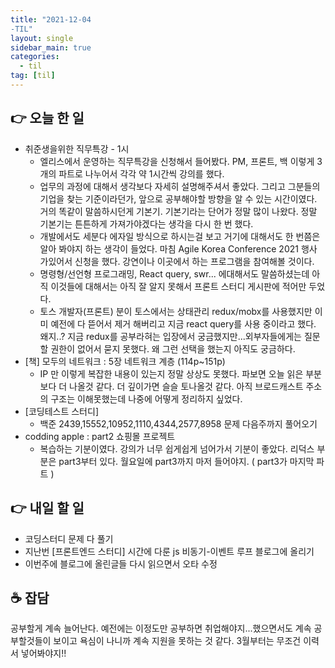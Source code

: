 ```yaml
---
title: "2021-12-04
-TIL"
layout: single
sidebar_main: true
categories: 
  - til
tag: [til]
---
```


## 👉 오늘 한 일

- 취준생을위한 직무특강 - 1시
    - 엘리스에서 운영하는 직무특강을 신청해서 들어봤다. PM, 프론트, 백 이렇게 3개의 파트로 나누어서 각각 약 1시간씩 강의를 했다.
    - 업무의 과정에 대해서 생각보다 자세히 설명해주셔서 좋았다. 그리고 그분들의 기업을 찾는 기준이라던가, 앞으로 공부해야할 방향을 알 수 있는 시간이였다.
    거의 똑같이 말씀하시던게 기본기. 기본기라는 단어가 정말 많이 나왔다. 
    정말 기본기는 튼튼하게 가져가야겠다는 생각을 다시 한 번 했다.
    - 개발에서도 세분다 에자일 방식으로 하시는걸 보고 거기에 대해서도 한 번쯤은 알아 봐야지 하는 생각이 들었다.  마침 Agile Korea Conference 2021 행사 가있어서 신청을 했다. 강연이나 이곳에서 하는 프로그램을 참여해볼 것이다.
    - 명령형/선언형 프로그래밍, React query, swr... 에대해서도 말씀하셨는데 아직 이것들에 대해서는 아직 잘 알지 못해서 프론트 스터디 게시판에 적어만 두었다.
    - 토스 개발자(프론트) 분이 토스에서는 상태관리 redux/mobx를 사용했지만 이미 예전에 다 뜯어서 제거 해버리고 지금 react query를 사용 중이라고 했다. 왜지..? 지금 redux를 공부라혀는 입장에서 궁금했지만...외부자들에게는 질문할 권한이 없어서 묻지 못했다.
    왜 그런 선택을 했는지 아직도 궁금하다.
- [책] 모두의 네트워크 : 5장 네트워크 계층 (114p~151p)
    - IP 만 이렇게 복잡한 내용이 있는지 정말 상상도 못했다. 파보면 오늘 읽은 부분보다 더 나올것 같다. 더 깊이가면 슬슬 토나올것 같다. 아직 브로드캐스트 주소의 구조는 이해못했는데 나중에 어떻게 정리하지 싶었다.
- [코딩테스트 스터디]
    - 백준 2439,15552,10952,1110,4344,2577,8958 문제 다음주까지 풀어오기
- codding apple : part2 쇼핑몰 프로젝트
    - 복습하는 기분이였다. 강의가 너무 쉽게쉽게 넘어가서 기분이 좋았다. 리덕스 부분은 part3부터 있다. 월요일에 part3까지 마저 들어야지. ( part3가 마지막 파트 )

## 👉 내일 할 일

- 코딩스터디 문제 다 풀기
- 지난번 [프론트엔드 스터디] 시간에 다룬 js 비동기-이벤트 루프 블로그에 올리기
- 이번주에 블로그에 올린글들 다시 읽으면서 오타 수정

## ☕ 잡담

공부할게 계속 늘어난다. 예전에는 이정도만 공부하면 취업해야지...했으면서도 계속 공부할것들이 보이고 욕심이 나니까 계속 지원을 못하는 것 같다. 3월부터는 무조건 이력서 넣어봐야지!!

<br /><br /><br /><br />
